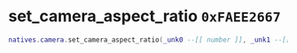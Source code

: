 # set_camera_aspect_ratio `0xFAEE2667`

```lua
natives.camera.set_camera_aspect_ratio(_unk0 --[[ number ]], _unk1 --[[ number ]])
```